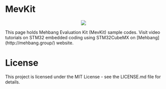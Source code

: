 # MevKit
<p align="center">
  <img src="https://raw.githubusercontent.com/MehbangGroup/MevKit/master/Images/MevKit3D.jpg"/>
</p>
This page holds Mehbang Evaluation Kit (MevKit) sample codes.
Visit video tutorials on STM32 embedded coding using STM32CubeMX on [Mehbang](http://mehbang.group/) website.

# License
This project is licensed under the MIT License - see the LICENSE.md file for details.
